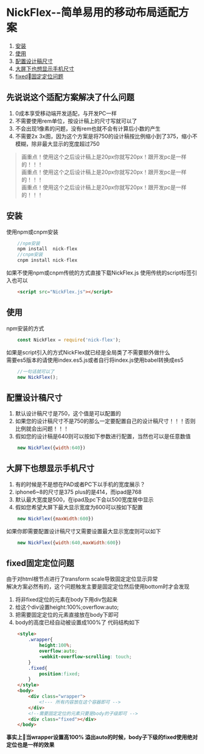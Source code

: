 # NickFlex--简单易用的移动布局适配方案
1. [安装](#安装)
2. [使用](#使用)
3. [配置设计稿尺寸](#配置设计稿尺寸)
4. [大屏下也想显示手机尺寸](#大屏下也想显示手机尺寸)
5. [fixed固定定位问题](#fixed固定定位问题)
## 先说说这个适配方案解决了什么问题
1. 0成本享受移动端开发适配，与开发PC一样
2. 不需要使用rem单位，按设计稿上的尺寸写就可以了
3. 不会出现1像素的问题，没有rem也就不会有计算后小数的产生
4. 不需要2x 3x图，因为这个方案是将750的设计稿按比例缩小到了375，缩小不模糊，除非最大显示的宽度超过750
> 画重点！使用这个之后设计稿上是20px你就写20px！跟开发pc是一样的！！！  
> 画重点！使用这个之后设计稿上是20px你就写20px！跟开发pc是一样的！！！  
> 画重点！使用这个之后设计稿上是20px你就写20px！跟开发pc是一样的！！！  
## 安装
使用npm或cnpm安装
```js
    //npm安装
    npm install  nick-flex
    //cnpm安装
    cnpm install nick-flex
```
如果不使用npm或cnpm传统的方式直接下载NickFlex.js
使用传统的script标签引入也可以
```html
    <script src="NickFlex.js"></script>
```
## 使用
npm安装的方式
```js
    const NickFlex = require('nick-flex');
```
如果是script引入的方式NickFlex就已经是全局类了不需要额外做什么  
需要es5版本的请使用index.es5.js或者自行将index.js使用babel转换成es5
```js
    //一句话就可以了
    new NickFlex();
```
## 配置设计稿尺寸
1. 默认设计稿尺寸是750，这个值是可以配置的
2. 如果您的设计稿尺寸不是750的那么一定要配置自己的设计稿尺寸！！！否则比例就会出问题！！！
3. 假如您的设计稿是640则可以按如下参数进行配置，当然也可以是任意数值
```js
    new NickFlex({width:640})
```
## 大屏下也想显示手机尺寸
1.  有的时候是不是想在PAD或者PC下以手机的宽度展示？
2.  iphone6~8的尺寸是375 plus的是414，而ipad是768
3.  默认最大宽度是500，在ipad及pc下会以500宽度居中显示
4.  假如您希望大屏下最大显示宽度为600可以按如下配置
```js
    new NickFlex({maxWidth:600})
```
如果你即需要配置设计稿尺寸又需要设置最大显示宽度则可以如下
```js
    new NickFlex({width:640,maxWidth:600})
```
## fixed固定定位问题
由于对html根节点进行了transform scale导致固定定位显示异常  
解决方案必然有的，这个问题触发主要是固定定位然后使用bottom时才会发现
1. 将非fixed定位的元素在body下用div包起来
2. 给这个div设置height:100%;overflow:auto;
3. 把需要固定定位的元素直接放在body下即可
4. body的高度已经自动被设置成100%了
代码结构如下
```html
    <style>
        .wrapper{
            height:100%;
            overflow:auto;
            -webkit-overflow-scrolling: touch;
        }
        .fixed{
            position:fixed;
        }
    </style>
    <body>
        <div class="wrapper">
            <!--- 所有内容放在这个容器即可 -->
        </div>
        <!--需要固定定位的元素只要是body的子级即可 -->
        <div class="fixed"></div>
    </body>
```
**事实上当wrapper设置高100% 溢出auto的时候，body子下级的fixed使用绝对定位也是一样的效果**




